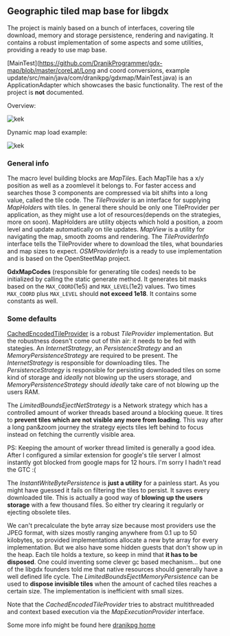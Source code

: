 ## Geographic tiled map base for libgdx

The project is mainly based on a bunch of interfaces, covering tile download, memory and storage persistence, rendering and navigating.
It contains a robust implementation of some aspects and some utilities, providing a ready to use map base.

[MainTest](https://github.com/DranikProgrammer/gdx-map/blob/master/coreLat/Long and coord conversions, example update/src/main/java/com/dranikpg/gdxmap/MainTest.java)
is an ApplicationAdapter which showcases the basic functionality. The rest of the project is **not** documented.
 
Overview:

![kek](http://www.dranikpg.com/img/gdxmap/big.png)
 
Dynamic map load example: 

![kek](http://www.dranikpg.com/img/gdxmap/dynamic_load.png)


### General info
The macro level building blocks are *MapTile*s. Each MapTile has a x/y position as well as a zoomlevel it belongs to.
For faster access and searches those 3 components  are compressed via bit shifts into a long value, called the tile code.
The *TileProvider* is an interface for supplying *MapHolder*s with tiles. In general there should be only one TileProvider per application, 
as they might use a lot of resources(depends on the strategies, more on soon). MapHolders are utility objects which hold a position,
a zoom level and update automatically on tile updates. *MapView* is a utility for navigating the map, smooth zooms and rendering. 
The *TileProviderInfo* interface tells the TileProvider where to download the tiles, what boundaries and map sizes to expect.
*OSMProviderInfo* is a ready to use implementation and is based on the OpenSteetMap project.

**GdxMapCodes** (responsible for generating tile codes) needs to be initialized by calling the static generate method. It generates bit masks based
on the `MAX_COORD`(1e5) and  `MAX_LEVEL`(1e2) values. Two times `MAX_COORD` plus  `MAX_LEVEL` should **not exceed 1e18**.
It contains some constants as well.

### Some defaults

[CachedEncodedTileProvider](https://github.com/DranikProgrammer/gdx-map/blob/master/core/src/main/java/com/dranikpg/gdxmap/impl/CachedEncodedTileProvider.java) 
is a robust *TileProvider* implementation. But the robustness doesn't come out of thin air: it needs to be fed with stategies.
An *InternetStrategy*, an *PersistenceStrategy* and an *MemoryPersistenceStrategy* are required to be present. 
The *InternetStrategy* is responsible for downloading tiles.
The *PersistenceStrategy* is responsible for persisting downloaded tiles on some kind of storage and *ideally* not blowing up the users storage,
and *MemoryPersistenceStrategy* should *ideally* take care of not blowing up the users RAM.

The *LimitedBoundsEjectNetStrategy* is a Network strategy which has a controlled amount of worker threads based around a blocking queue. It tires to **prevent tiles which are not visible any more from loading**. This way after a long pan&zoom journey the strategy ejects tiles left behind to focus instead on fetching the currently visible area.

PS: Keeping the amount of worker thread limited is generally a good idea. After I configured a similar extension for google's tile server I almost instantly got blocked from google maps for 12 hours. I'm sorry I hadn't read the GTC :(

The *InstantWriteBytePersistence* is **just a utility** for a painless start. As you might have guessed it fails on filtering the tiles to persist. It saves every downloaded tile. This is actually a good way of **blowing up the users storage** with a few thousand files. So either try clearing it regularly or ejecting obsolete tiles. 

We can't precalculate the byte array size because most providers use the JPEG format, with sizes mostly ranging anywhere from 0.1 up to 50 kilobytes, so provided implementations allocate a new byte array for every implementation. But we also have some hidden guests that don't show up in the heap.
Each tile holds a texture, so keep in mind that **it has to be disposed**. One could inventing some clever gc based mechanism... but one of the libgdx founders told me that native resources should generally have a well defined life cycle. 
The *LimitedBoundsEjectMemoryPersistence* can be used to **dispose invisible tiles** when the amount of cached tiles reaches a certain size. The implementation is inefficient with small sizes.

Note that the *CachedEncodedTileProvider* tries to abstract multithreaded and context based execution via the *MapExecutionProvider* interface.

Some more info might be found here [dranikpg home](http://www.dranikpg.com/blog/gdxmap.html)



